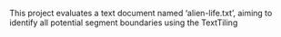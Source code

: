 This project evaluates a text document named ‘alien-life.txt’, aiming to identify all potential segment boundaries using the TextTiling